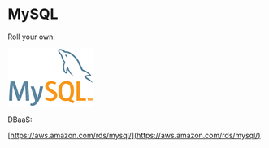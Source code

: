 #  MySQL

Roll your own:

![MySQL](images/mysql.png)

DBaaS:

[https://aws.amazon.com/rds/mysql/](https://aws.amazon.com/rds/mysql/)
